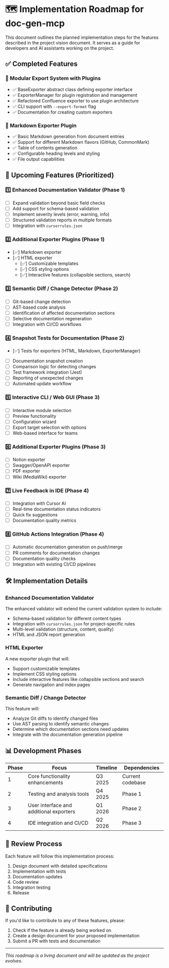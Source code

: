 # 🗺️ Implementation Roadmap for doc-gen-mcp

This document outlines the planned implementation steps for the features described in the project vision document. It serves as a guide for developers and AI assistants working on the project.

## ✅ Completed Features

### 🔌 Modular Export System with Plugins
- ✅ BaseExporter abstract class defining exporter interface
- ✅ ExporterManager for plugin registration and management
- ✅ Refactored Confluence exporter to use plugin architecture
- ✅ CLI support with `--export-format` flag
- ✅ Documentation for creating custom exporters

### 📝 Markdown Exporter Plugin
- ✅ Basic Markdown generation from document entries
- ✅ Support for different Markdown flavors (GitHub, CommonMark)
- ✅ Table of contents generation
- ✅ Configurable heading levels and styling
- ✅ File output capabilities

## 🚀 Upcoming Features (Prioritized)

### 1️⃣ Enhanced Documentation Validator (Phase 1)
- [ ] Expand validation beyond basic field checks
- [ ] Add support for schema-based validation
- [ ] Implement severity levels (error, warning, info)
- [ ] Structured validation reports in multiple formats
- [ ] Integration with `cursorrules.json`

### 2️⃣ Additional Exporter Plugins (Phase 1)
- [✅] Markdown exporter
- [✅] HTML exporter
  - [✅] Customizable templates
  - [✅] CSS styling options
  - [✅] Interactive features (collapsible sections, search)

### 3️⃣ Semantic Diff / Change Detector (Phase 2)
- [ ] Git-based change detection
- [ ] AST-based code analysis
- [ ] Identification of affected documentation sections
- [ ] Selective documentation regeneration
- [ ] Integration with CI/CD workflows

### 4️⃣ Snapshot Tests for Documentation (Phase 2)
- [✅] Tests for exporters (HTML, Markdown, ExporterManager)
- [ ] Documentation snapshot creation
- [ ] Comparison logic for detecting changes
- [ ] Test framework integration (Jest)
- [ ] Reporting of unexpected changes
- [ ] Automated update workflow

### 5️⃣ Interactive CLI / Web GUI (Phase 3)
- [ ] Interactive module selection
- [ ] Preview functionality
- [ ] Configuration wizard
- [ ] Export target selection with options
- [ ] Web-based interface for teams

### 6️⃣ Additional Exporter Plugins (Phase 3)
- [ ] Notion exporter
- [ ] Swagger/OpenAPI exporter
- [ ] PDF exporter
- [ ] Wiki (MediaWiki) exporter

### 7️⃣ Live Feedback in IDE (Phase 4)
- [ ] Integration with Cursor AI
- [ ] Real-time documentation status indicators
- [ ] Quick fix suggestions
- [ ] Documentation quality metrics

### 8️⃣ GitHub Actions Integration (Phase 4)
- [ ] Automatic documentation generation on push/merge
- [ ] PR comments for documentation changes
- [ ] Documentation quality checks
- [ ] Integration with existing CI/CD pipelines

## 🛠️ Implementation Details

### Enhanced Documentation Validator
The enhanced validator will extend the current validation system to include:
- Schema-based validation for different content types
- Integration with `cursorrules.json` for project-specific rules
- Multi-level validation (structure, content, quality)
- HTML and JSON report generation

### HTML Exporter
A new exporter plugin that will:
- Support customizable templates
- Implement CSS styling options
- Include interactive features like collapsible sections and search
- Generate navigation and index pages

### Semantic Diff / Change Detector
This feature will:
- Analyze Git diffs to identify changed files
- Use AST parsing to identify semantic changes
- Determine which documentation sections need updates
- Integrate with the documentation generation pipeline

## 📊 Development Phases

| Phase | Focus | Timeline | Dependencies |
|-------|-------|----------|--------------|
| 1     | Core functionality enhancements | Q3 2025 | Current codebase |
| 2     | Testing and analysis tools | Q4 2025 | Phase 1 |
| 3     | User interface and additional exporters | Q1 2026 | Phase 2 |
| 4     | IDE integration and CI/CD | Q2 2026 | Phase 3 |

## 🔄 Review Process

Each feature will follow this implementation process:
1. Design document with detailed specifications
2. Implementation with tests
3. Documentation updates
4. Code review
5. Integration testing
6. Release

## 🤝 Contributing

If you'd like to contribute to any of these features, please:
1. Check if the feature is already being worked on
2. Create a design document for your proposed implementation
3. Submit a PR with tests and documentation

---

*This roadmap is a living document and will be updated as the project evolves.* 